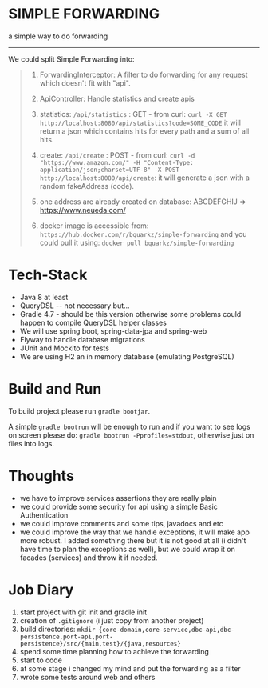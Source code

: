 SIMPLE FORWARDING
=================
a simple way to do forwarding

-----

We could split Simple Forwarding into:

> 1. ForwardingInterceptor: A filter to do forwarding for any request which doesn't fit with "api".    
> 
> 1. ApiController: Handle statistics and create apis
>   1. statistics: `/api/statistics` : GET - from curl:
>`curl -X GET http://localhost:8080/api/statistics?code=SOME_CODE`
> it will return a json which contains hits for every path and a sum 
>of all hits.
>
>   1. create: `/api/create` : POST - from curl: 
>`curl -d "https://www.amazon.com/" -H "Content-Type: application/json;charset=UTF-8" -X POST http://localhost:8080/api/create`:
> it will generate a json with a random fakeAddress (code).
>
> 1. one address are already created on database: ABCDEFGHIJ => https://www.neueda.com/
>
> 1. docker image is accessible from: `https://hub.docker.com/r/bquarkz/simple-forwarding`
and you could pull it using: `docker pull bquarkz/simple-forwarding`

Tech-Stack
==========
* Java 8 at least
* QueryDSL -- not necessary but...
* Gradle 4.7 - should be this version otherwise some problems could happen to compile QueryDSL helper classes
* We will use spring boot, spring-data-jpa and spring-web
* Flyway to handle database migrations
* JUnit and Mockito for tests
* We are using H2 an in memory database (emulating PostgreSQL)

Build and Run
=============
To build project please run `gradle bootjar`.

A simple `gradle bootrun` will be enough to run and if you want to see logs on screen please do: 
`gradle bootrun -Pprofiles=stdout`, otherwise just on files into logs.

Thoughts
========
* we have to improve services assertions they are really plain
* we could provide some security for api using a simple Basic Authentication
* we could improve comments and some tips, javadocs and etc
* we could improve the way that we handle exceptions, it will make app more robust. I added something there but it is
 not good at all (i didn't have time to plan the exceptions as well), but we could wrap it on facades (services) and 
 throw it if needed.
 
Job Diary
=========
1. start project with git init and gradle init
1. creation of `.gitignore` (i just copy from another project)
1. build directories: `mkdir {core-domain,core-service,dbc-api,dbc-persistence,port-api,port-persistence}/src/{main,test}/{java,resources}`
1. spend some time planning how to achieve the forwarding
1. start to code
1. at some stage i changed my mind and put the forwarding as a filter
1. wrote some tests around web and others
